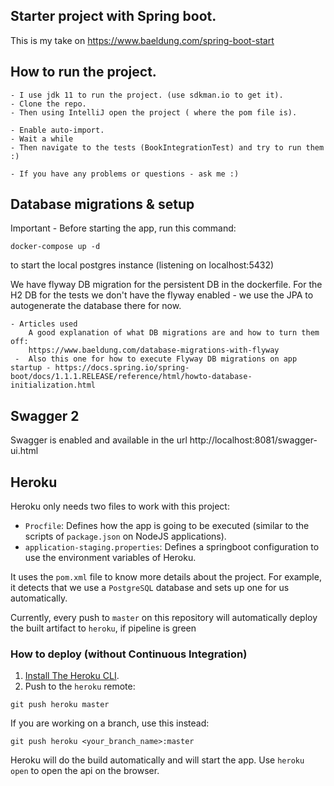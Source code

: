 ## Starter project with Spring boot.

This is my take on https://www.baeldung.com/spring-boot-start

## How to run the project.
    - I use jdk 11 to run the project. (use sdkman.io to get it).  
    - Clone the repo.
    - Then using IntelliJ open the project ( where the pom file is).
    
    - Enable auto-import.
    - Wait a while
    - Then navigate to the tests (BookIntegrationTest) and try to run them :) 
    
    - If you have any problems or questions - ask me :)
    
## Database migrations & setup

Important - Before starting the app, run this command: 
   
    docker-compose up -d 
    
to start the local postgres instance (listening on localhost:5432)

We have flyway DB migration for the persistent DB in the dockerfile. 
For the H2 DB for the tests we don't have the flyway enabled -  we use the JPA to autogenerate the database there for now.
    
    - Articles used 
        A good explanation of what DB migrations are and how to turn them off:
        https://www.baeldung.com/database-migrations-with-flyway
     -  Also this one for how to execute Flyway DB migrations on app startup - https://docs.spring.io/spring-boot/docs/1.1.1.RELEASE/reference/html/howto-database-initialization.html
     
     
## Swagger 2

Swagger is enabled and available in the url http://localhost:8081/swagger-ui.html

## Heroku

Heroku only needs two files to work with this project:

- `Procfile`: Defines how the app is going to be executed (similar to the scripts of `package.json` on NodeJS applications).
- `application-staging.properties`: Defines a springboot configuration to use the environment variables of Heroku.

It uses the `pom.xml` file to know more details about the project. For example, it detects that we use a `PostgreSQL` database and sets up one for us automatically.

Currently, every push to `master` on this repository will automatically deploy the built artifact to `heroku`, if pipeline is green

### How to deploy (without Continuous Integration)
1. [Install The Heroku CLI](https://devcenter.heroku.com/articles/heroku-cli). 
2. Push to the `heroku` remote: 
```
git push heroku master
```
If you are working on a branch, use this instead:
```
git push heroku <your_branch_name>:master
```
Heroku will do the build automatically and will start the app. Use `heroku open` to open the api on the browser.